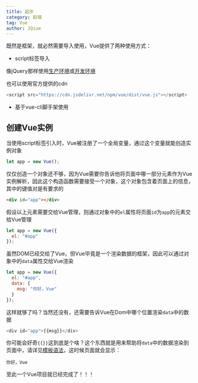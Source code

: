 ```yaml
---
title: 起步
category: 前端
tag: Vue
author: JQiue
---
```


既然是框架，就必然需要导入使用，Vue提供了两种使用方式：

+ script标签导入

像jQuery那样使用[生产环境](https://cn.vuejs.org/js/vue.min.js)或[开发环境](https://cn.vuejs.org/js/vue.js)

也可以使用官方提供的cdn

```javascript
<script src="https://cdn.jsdelivr.net/npm/vue/dist/vue.js"></script>
```

+ 基于vue-cli脚手架使用

## 创建Vue实例

当使用script标签引入时，Vue被注册了一个全局变量，通过这个变量就能创造实例对象

```javascript
let app = new Vue();
```

仅仅创造一个对象还不够，因为Vue需要你告诉他将页面中哪一部分元素作为Vue实例解析，因此这个构造函数需要接受一个对象，这个对象包含着页面上的信息，其中的键值对是有要求的

```html
<div id="app"></div>
```

假设以上元素需要交给Vue管理，则通过对象中的`el`属性将页面`id`为`app`的元素交给Vue管理

```javascript
let app = new Vue({
  el: "#app"
});
```

虽然DOM已经交给了Vue，但Vue毕竟是一个渲染数据的框架，因此可以通过对象中的`data`属性交给Vue渲染

```javascript
let app = new Vue({
  el: "#app",
  data: {
    msg: "你好，Vue"
  }
});
```

这样就够了吗？当然还没有，还需要告诉Vue在Dom中哪个位置渲染`data`中的数据

```javascript
<div id="app">{{msg}}</div>
```

你可能会好奇`{{}}`这到底是个啥？这个东西就是用来帮助将`data`中的数据渲染到页面中，请详见[模板语法](/code/front/vue/2)，这时候页面就会显示：

`你好，Vue`

至此一个Vue项目就已经完成了！！！
